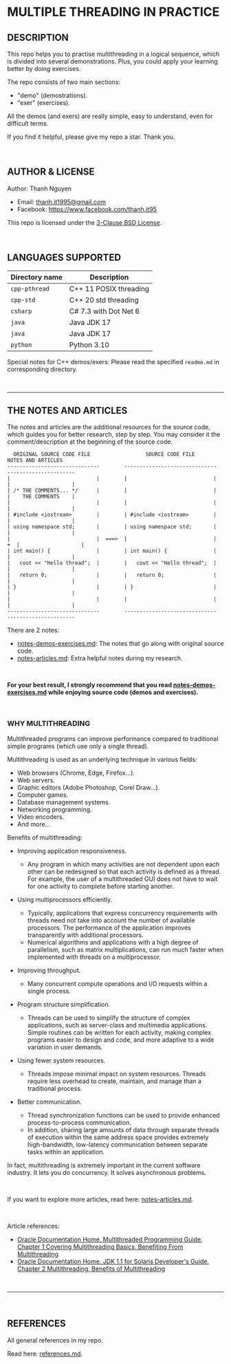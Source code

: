 # MULTIPLE THREADING IN PRACTICE

## DESCRIPTION

This repo helps you to practise multithreading in a logical sequence, which is divided into several demonstrations.
Plus, you could apply your learning better by doing exercises.

The repo consists of two main sections:

- "demo" (demostrations).
- "exer" (exercises).

All the demos (and exers) are really simple, easy to understand, even for difficult terms.

If you find it helpful, please give my repo a star. Thank you.

&nbsp;

## AUTHOR & LICENSE

Author: Thanh Nguyen

- Email: thanh.it1995@gmail.com
- Facebook: <https://www.facebook.com/thanh.it95>

This repo is licensed under the [3-Clause BSD License](LICENSE.txt).

&nbsp;

## LANGUAGES SUPPORTED

| Directory name | Description            |
| -------------- | ---------------------- |
| `cpp-pthread`  | C++ 11 POSIX threading |
| `cpp-std`      | C++ 20 std threading   |
| `csharp`       | C# 7.3 with Dot Net 6  |
| `java`         | Java JDK 17            |
| `java`         | Java JDK 17            |
| `python`       | Python 3.10            |

Special notes for C++ demos/exers: Please read the specified `readme.md` in corresponding directory.

&nbsp;

---

## THE NOTES AND ARTICLES

The notes and articles are the additional resources for the source code, which guides you for better research, step by step. You may consider it the comment/description at the beginning of the source code.

```text
  ORIGINAL SOURCE CODE FILE                  SOURCE CODE FILE              NOTES AND ARTICLES
------------------------------        ------------------------------     ----------------------
|                            |        |                            |     |                    |
| /* THE COMMENTS... */      |        |                            |     |    THE COMMENTS    |
|                            |        |                            |     |                    |
| #include <iostream>        |        | #include <iostream>        |     |                    |
| using namespace std;       |        | using namespace std;       |     |                    |
|                            |  ===>  |                            |  +  |                    |
| int main() {               |        | int main() {               |     |                    |
|   cout << "Hello thread";  |        |   cout << "Hello thread";  |     |                    |
|   return 0;                |        |   return 0;                |     |                    |
| }                          |        | }                          |     |                    |
|                            |        |                            |     |                    |
------------------------------        ------------------------------     ----------------------
```

There are 2 notes:

- [notes-demos-exercises.md](notes-demos-exercises.md): The notes that go along with original source code.
- [notes-articles.md](notes-articles.md): Extra helpful notes during my research.

&nbsp;

**For your best result, I strongly recommend that you read [notes-demos-exercises.md](notes-demos-exercises.md) while enjoying source code (demos and exercises).**

&nbsp;

### WHY MULTITHREADING

Multithreaded programs can improve performance compared to traditional simple programs (which use only a single thread).

Multithreading is used as an underlying technique in various fields:

- Web browsers (Chrome, Edge, Firefox...).
- Web servers.
- Graphic editors (Adobe Photoshop, Corel Draw...).
- Computer games.
- Database management systems.
- Networking programming.
- Video encoders.
- And more...

Benefits of multithreading:

- Improving application responsiveness.
  - Any program in which many activities are not dependent upon each other can be redesigned so that each activity is defined as a thread. For example, the user of a multithreaded GUI does not have to wait for one activity to complete before starting another.

- Using multiprocessors efficiently.
  - Typically, applications that express concurrency requirements with threads need not take into account the number of available processors. The performance of the application improves transparently with additional processors.
  - Numerical algorithms and applications with a high degree of parallelism, such as matrix multiplications, can run much faster when implemented with threads on a multiprocessor.

- Improving throughput.
  - Many concurrent compute operations and I/O requests within a single process.

- Program structure simplification.
  - Threads can be used to simplify the structure of complex applications, such as server-class and multimedia applications. Simple routines can be written for each activity, making complex programs easier to design and code, and more adaptive to a wide variation in user demands.

- Using fewer system resources.
  - Threads impose minimal impact on system resources. Threads require less overhead to create, maintain, and manage than a traditional process.

- Better communication.
  - Thread synchronization functions can be used to provide enhanced process-to-process communication.
  - In addition, sharing large amounts of data through separate threads of execution within the same address space provides extremely high-bandwidth, low-latency communication between separate tasks within an application.

In fact, multithreading is extremely important in the current software industry. It lets you do concurrency. It solves asynchronous problems.

&nbsp;

If you want to explore more articles, read here: [notes-articles.md](notes-articles.md).

&nbsp;

Article references:

- [Oracle Documentation Home, Multithreaded Programming Guide, Chapter 1 Covering Multithreading Basics, Benefiting From Multithreading](https://docs.oracle.com/cd/E19455-01/806-5257/6je9h032d/index.html)
- [Oracle Documentation Home, JDK 1.1 for Solaris Developer's Guide, Chapter 2 Multithreading, Benefits of Multithreading](https://docs.oracle.com/cd/E19455-01/806-3461/6jck06gqj/index.html)

&nbsp;

---

&nbsp;

## REFERENCES

All general references in my repo.

Read here: [references.md](references.md).
